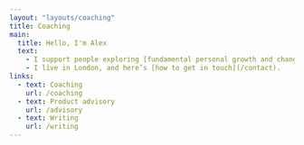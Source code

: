```yaml
---
layout: "layouts/coaching"
title: Coaching
main:
  title: Hello, I'm Alex
  text:
    - I support people exploring [fundamental personal growth and change](/coaching), and I advise startups on building [world-class B2B products](/advisory).
    - I live in London, and here’s [how to get in touch](/contact).
links:
  - text: Coaching
    url: /coaching
  - text: Product advisory
    url: /advisory
  - text: Writing
    url: /writing
---
```

